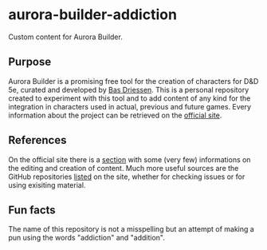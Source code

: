 # aurora-builder-addiction
Custom content for Aurora Builder.

## Purpose
Aurora Builder is a promising free tool for the creation of characters for D&D 5e, curated and developed by [Bas Driessen](https://github.com/swdriessen). This is a personal repository created to experiment with this tool and to add content of any kind for the integration in characters used in actual, previous and future games. Every information about the project can be retrieved on the [official site](https://aurorabuilder.com/).

## References
On the official site there is a [section](https://aurorabuilder.com/documentation/) with some (very few) informations on the editing and creation of content. Much more useful sources are the GitHub repositories [listed](http://aurorabuilder.com/content/#repository) on the site, whether for checking issues or for using exisiting material.

## Fun facts
The name of this repository is not a misspelling but an attempt of making a pun using the words "addiction" and "addition".
